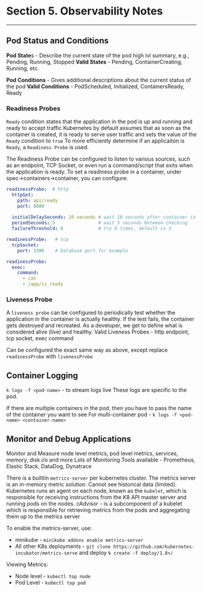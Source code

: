 # Section 5. Observability Notes 

---
## Pod Status and Conditions 
**Pod State**s - Describe the current state of the pod high lvl summary, e.g., Pending, Running, Stopped
**Valid States** - Pending, ContainerCreating, Running, etc.

**Pod Conditions** - Gives additional descriptions about the current status of the pod 
**Valid Conditions** - PodScheduled, Initialized, ContainersReady, Ready

### Readiness Probes 
`Ready` condition states that the application in the pod is up and running and ready to accept traffic
Kubernetes by default assumes that as soon as the container is created, it is ready to serve user traffic and sets the value of the `Ready` condition to `true`
To more efficiently determine if an applicaiton is `Ready`, a `Readiness Probe` is used. 

The Readiness Probe can be configured to listen to various sources, such as an endpoint, TCP Socket, or even run a command/script that exits when the application is ready.
To set a readiness probe in a container, under spec->containers->container, you can configure:

```yaml
readinessProbe:  # http 
  httpGet:
    path: api/ready
    port: 8080
    
  initialDelaySeconds: 10 seconds # wait 10 seconds after container is up before checking 
  periodSeconds: 5                # wait 5 seconds between checking
  failureThreshold: 8             # try 8 times, default is 3 

readinessProbe:   # tcp
  tcpSocket: 
    port: 3306    # Database port for example 

readinessProbe: 
  exec:
    command:
      - cat
      - /app/is_ready
```

### Liveness Probe 
A `liveness probe` can be configured to periodically test whether the application in the container is actually healthy. 
If the test fails, the container gets destroyed and recreated. As a developer, we get to define what is considered alive (live) and healthy.
Valid Liveness Probes - http endpoint, tcp socket, exec command

Can be configured the exact same way as above, except replace `readinessProbe` with `livenessProbe`

## Container Logging
`k logs -f <pod-name>` - to stream logs live 
These logs are specific to the pod.

If there are multiple containers in the pod, then you have to pass the name of the container you want to see
For multi-container pod - `k logs -f <pod-name> <container-name>`

## Monitor and Debug Applications 
Monitor and Measure node level metrics, pod level metrics, services, memory, disk i/o and more
Lots of Monitoring Tools available - Prometheus, Elastic Stack, DataDog, Dynatrace

There is a builtlin `metrics-server` per kubernetes cluster. The metrics server is an in-memory metric solution. 
Cannot see historical data (limited). Kubernetes runs an agent on each node, known as the `kubelet`, which is responsible 
for receiving instructions from the K8 API master server and running pods on the nodes.
cAdvisor - is a subcomponent of a kubelet which is responsible for retrieving metrics from the pods and aggregating them up to the metrics server

To enable the metrics-server, use:
* minikube - `minikube addons enable metrics-server`
* All other K8s deployments - `git clone https://github.com/kubernetes-incubator/metrics-serve` and deploy `k create -f deploy/1.8+/`

Viewing Metrics:
* Node level - `kubectl top node`
* Pod Level - `kubectl top pod` 

